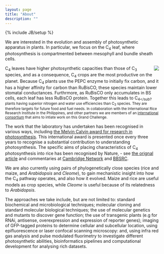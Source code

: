 ```yaml
---
layout: page
title: "About"
description: ""
---
```

{% include JB/setup %}

We are interested in the evolution and assembly of photosynthetic apparatus in plants. In particular, we focus on the C<sub>4</sub> leaf, where photosynthesis is compartmented between mesophyll and bundle sheath cells.

<img src="http://www.nature.com/scitable/content/ne0000/ne0000/ne0000/ne0000/13311179/taub_figure2_ksm.jpg" align="right">

C<sub>4</sub> leaves have higher photosynthetic capacities than those of C<sub>3</sub> species, and as a consequence, C<sub>4</sub> crops are the most productive on the planet. Because C<sub>4</sub> plants use the PEPC enzyme to initially fix carbon, and it has a higher affinity for carbon than RuBisCO, these species maintain lower stomatal conductances. Furthrmore, as RuBisCO only accumulates in BS cells, each leaf has less RuBisCO protein. Together this leads to C<sub>4</sub? plants having superior nitrogen and water use efficiencies than C<sub>3</sub> species. They are therefore targets for future food and fuel needs. In collaboration with the International Rice Research Institute in the Philippines, and other partners we are members of an [international consortium](http://c4rice.irri.org/) that aims to intiate work on this Grand Challenge.

The work that the laboratory has undertaken has been recognised in various ways, including [the Melvin Calvin award for research in photosynthesis](http://www.photosynthesisresearch.org/Default.aspx?pageId=216518). This international award is presented once every three years to recognise a substantial contribution to understanding photosynthesis. The specific aims of placing characteristics of C<sub>4</sub> photosynthesis into rice has been recognised by Nature, - see [the orignal article](http://www.nature.com/news/2008/081203/full/456563a.html) and commentaries at [Cambridge Network](http://www.cambridgenetwork.co.uk/news/article/default.aspx?objid=54472) and [BBSRC](http://www.bbsrc.ac.uk/media/news/2008/081205_plant_scientists_change_world.html).

We are also currently using pairs of phylogenetically close species (rice and maize, and *Arabidopsis* and *Cleome*), to gain mechanistic insight into how the C<sub>4</sub> pathway operates, and also how it evolved. Maize and rice are useful models as crop species, while *Cleome* is useful because of its relatedness to *Arabidopsis*.

The approaches we take include, but are not limited to: standard biochemical and microbiological techniques; molecular cloning and standard molecular biological techniques; the use of molecular genetics and mutants to discover gene function; the use of transgenic plants (e.g for RNAi, antisense, overexpression and expression of reporter genes); imaging of GFP-tagged proteins to determine cellular and subcellular location, using epifluorescence or laser confocal scanning microscopy: and, using infra red gas analysis and pulse modulated fluorimetry to investigate different photosynthetic abilities, bioinformatics pipelines and computational development for analysing rich datasets.
